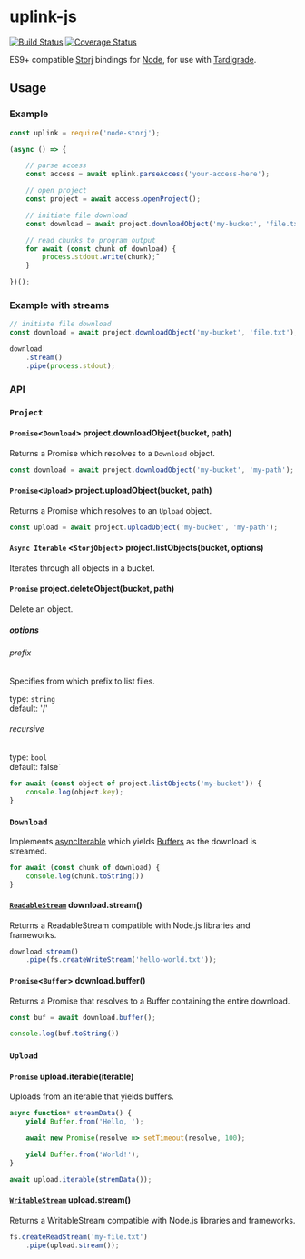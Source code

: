 # uplink-js

[![Build Status](https://travis-ci.org/storj-thirdparty/uplink-js.svg?branch=master)](https://travis-ci.org/storj-thirdparty/uplink-js)
[![Coverage Status](https://coveralls.io/repos/github/storj-thirdparty/uplink-js/badge.svg?branch=master)](https://coveralls.io/github/storj-thirdparty/uplink-js?branch=master)

ES9+ compatible [Storj](https://storj.io) bindings for [Node](https://nodejs.org/en/), for use with [Tardigrade](https://tardigrade.io/).

## Usage

### Example

``` javascript
const uplink = require('node-storj');

(async () => {

	// parse access
	const access = await uplink.parseAccess('your-access-here');

	// open project
	const project = await access.openProject();

	// initiate file download
	const download = await project.downloadObject('my-bucket', 'file.txt');

	// read chunks to program output
	for await (const chunk of download) {
		process.stdout.write(chunk);˜
	}

})();

```

### Example with streams

``` javascript
// initiate file download
const download = await project.downloadObject('my-bucket', 'file.txt');

download
	.stream()
	.pipe(process.stdout);
```


### API

### `Project`

#### `Promise`<`Download`> project.downloadObject(bucket, path)

Returns a Promise which resolves to a `Download` object.

``` javascript
const download = await project.downloadObject('my-bucket', 'my-path');
```

#### `Promise`<`Upload`> project.uploadObject(bucket, path)

Returns a Promise which resolves to an `Upload` object.

``` javascript
const upload = await project.uploadObject('my-bucket', 'my-path');
```

#### `Async Iterable` <`StorjObject`> project.listObjects(bucket, options)

Iterates through all objects in a bucket.

#### `Promise` project.deleteObject(bucket, path)

Delete an object.

##### options

###### prefix

Specifies from which prefix to list files.

type: `string`<br>
default: '/'

###### recursive

type: `bool`<br>
default: false`

``` javascript
for await (const object of project.listObjects('my-bucket')) {
	console.log(object.key);
}
```

###  `Download`

Implements [asyncIterable](https://developer.mozilla.org/en-US/docs/Web/JavaScript/Reference/Statements/for-await...of) which yields [Buffers](https://nodejs.org/api/buffer.html) as the download is streamed.

``` javascript
for await (const chunk of download) {
	console.log(chunk.toString())
}
```

#### [`ReadableStream`](https://nodejs.org/api/stream.html#stream_readable_streams) download.stream()

Returns a ReadableStream compatible with Node.js libraries and frameworks.

``` javascript
download.stream()
	.pipe(fs.createWriteStream('hello-world.txt'));
```

#### `Promise`<`Buffer`> download.buffer()

Returns a Promise that resolves to a Buffer containing the entire download.

``` javascript
const buf = await download.buffer();

console.log(buf.toString())
```

### `Upload`

#### `Promise` upload.iterable(iterable)

Uploads from an iterable that yields buffers.

``` javascript
async function* streamData() {
	yield Buffer.from('Hello, ');

	await new Promise(resolve => setTimeout(resolve, 100);

	yield Buffer.from('World!');
}

await upload.iterable(stremData());
```

#### [`WritableStream`](https://nodejs.org/api/stream.html#stream_writable_streams) upload.stream()

Returns a WritableStream compatible with Node.js libraries and frameworks.

``` javascript
fs.createReadStream('my-file.txt')
	.pipe(upload.stream());
```
